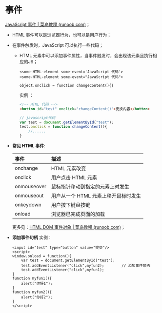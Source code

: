 









# 事件

[JavaScript 事件 | 菜鸟教程 (runoob.com)](https://www.runoob.com/js/js-events.html)；

- HTML 事件可以是浏览器行为，也可以是用户行为；

- 在事件触发时，JavaScript 可以执行一些代码；

  - HTML 元素中可以添加事件属性，当事件触发时，会出现该元素且执行相应的JS；

    ```
    <some-HTML-element some-event='JavaScript 代码'>
    <some-HTML-element some-event="JavaScript 代码">
    
    object.onclick = function changeContent(){}
    ```

    实例 ：

    ```html
    <!-- HTML 代码 --> 
    <button id="test" onclick="changeContent()">更换内容</button>
    ```

    ```javascript
    // javascript代码
    var test = document.getElementById("test");
    test.onclick = function changeContent(){
        //......
    }
    ```

- **常见 HTML 事件**:

  | 事件        | 描述                                 |
  | :---------- | :----------------------------------- |
  | onchange    | HTML 元素改变                        |
  | onclick     | 用户点击 HTML 元素                   |
  | onmouseover | 鼠标指针移动到指定的元素上时发生     |
  | onmouseout  | 用户从一个 HTML 元素上移开鼠标时发生 |
  | onkeydown   | 用户按下键盘按键                     |
  | onload      | 浏览器已完成页面的加载               |

  更多见：[HTML DOM 事件对象 | 菜鸟教程 (runoob.com)](https://www.runoob.com/jsref/dom-obj-event.html)；

- **添加事件句柄** 实例：

  ```
  <input id="test" type="button" value="提交"/>
  <script>
  window.onload = function(){
      var test = document.getElementById("test");   
      test.addEventListener("click",myfun2);		// 添加事件句柄
      test.addEventListener("click",myfun1);
  }
  function myfun1(){  
      alert("你好1");
  }
  function myfun2(){ 
      alert("你好2");
  }
  </script>
  ```